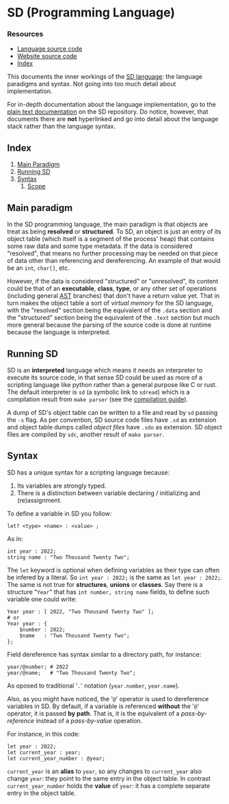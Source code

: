<!DOCTYPE html>
<html>
<head>
<title>Documentation - SD</title>
<link rel="alternate icon"
      type="image/png"
      href="/docs.sd/assets/favicon.ico">
</head>

# SD (Programming Language)

### Resources
- [Language source code](https://github.com/matthmr/sd)
- [Website source code](https://github.com/matthmr/docs.sd)
- [Index](/docs.sd/index.html)

This documents the inner workings of the [SD language](https://github.com/matthmr/sd): the
language paradigms and syntax. Not going into too much detail
about implementation.

For in-depth documentation about the language implementation,
go to the [plain text documentation](https://github.com/matthmr/sd/tree/master/docs/txt/README) on the SD repository. Do notice,
however, that documents there are **not** hyperlinked and go into
detail about the language stack rather than the language syntax.

## Index

1. [Main Paradigm](#main-paradigm)
2. [Running SD](#running-sd)
3. [Syntax](#syntax)
	1. [Scope](#scope)

## Main paradigm

In the SD programming language, the main paradigm is that objects are
treat as being **resolved** or **structured**. To SD, an object is just
an entry of its object table (which itself is a segment of the
process' heap) that contains some raw data and some type metadata.
If the data is considered "resolved", that means no further processing
may be needed on that piece of data other than referencing and
dereferencing. An example of that would be an `int`, `char[]`, etc.

However, if the data is considered "structured" or "unresolved", its
content could be that of an **executable**, **class**, **type**, or any other set
of operations (including general [AST](https://en.wikipedia.org/wiki/Abstract_syntax_tree) branches) that don't have a return
value yet. That in turn makes the object table a sort of *virtual memory*
for the SD language, with the "resolved" section being the equivalent
of the `.data` section and the "structured" section being the equivalent
of the `.text` section but much more general because the parsing of the
source code is done at runtime because the language is interpreted.

## Running SD

SD is an **interpreted** language which means it needs an interpreter to
execute its source code, in that sense SD could be used as more of a
scripting language like python rather than a general purpose like C or
rust. The default interpreter is `sd` (a symbolic link to `sdread`) which
is a compilation result from `make parser` (see the [compilation guide](https://github.com/matthmr/sd#building)).

A dump of SD's object table can be written to a file and read by `sd`
passing the `-s` flag. As per convention, SD source code files have `.sd`
as extension and object table dumps called *object files* have `.sdo`
as extension. SD object files are compiled by `sdc`, another result
of `make parser`.

## Syntax

SD has a unique syntax for a scripting language because:

1. Its variables are strongly typed.
2. There is a distinction between variable declaring / initializing and
   (re)assignment.

To define a variable in SD you follow:

```
let? <type> <name> : <value> ;
```

As in:

```
int year : 2022;
string name : "Two Thousand Twenty Two";
```

The `let` keyword is optional when defining variables as their type can often
be infered by a literal. So `int year : 2022;` is the same as `let year : 2022;`.
The same is not true for **structures**, **unions** or **classes**. Say there is a
structure "`Year`" that has `int number, string name` fields, to define such
variable one could write:

```
Year year : [ 2022, "Two Thousand Twenty Two" ];
# or
Year year : {
	$number : 2022;
	$name   : "Two Thousand Twenty Two";
};
```

Field dereference has syntax similar to a directory path, for instance:

```
year/@number; # 2022
year/@name;   # "Two Thousand Twenty Two";
```

As oposed to traditional '`.`' notation (`year.number`, `year.name`).

Also, as you might have noticed, the '`@`' operator is used to dereference
variables in SD. By default, if a variable is referenced **without** the '`@`'
operator, it is passed **by path**. That is, it is the equivalent of a
*pass-by-reference* instead of a *pass-by-value* operation.

For instance, in this code:

```
let year : 2022;
let current_year : year;
let current_year_number : @year;
```

`current_year` is an **alias** to `year`, so any changes to `current_year` also change
`year`: they point to the same entry in the object table. In contrast `current_year_number`
holds the **value** of `year`: it has a complete separate entry in the object table.

</html>
